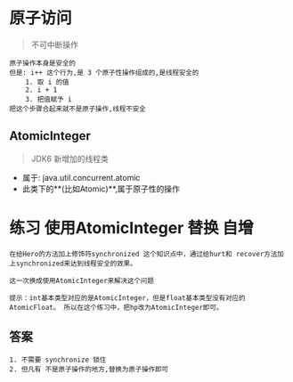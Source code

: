 # 原子访问

>   不可中断操作

```text
原子操作本身是安全的
但是: i++ 这个行为,是 3 个原子性操作组成的,是线程安全的
	1. 取 i 的值
	2. i + 1
	3. 把值赋予 i
把这个步骤合起来就不是原子操作,线程不安全

```

## AtomicInteger

>   JDK6 新增加的线程类

*   属于: java.util.concurrent.atomic
*   此类下的**(比如Atomic)**,属于原子性的操作

# 练习 使用AtomicInteger 替换 自增

```text
在给Hero的方法加上修饰符synchronized 这个知识点中，通过给hurt和 recover方法加上synchronized来达到线程安全的效果。

这一次换成使用AtomicInteger来解决这个问题

提示：int基本类型对应的是AtomicInteger，但是float基本类型没有对应的AtomicFloat。 所以在这个练习中，把hp改为AtomicInteger即可。 
```

## 答案

```text
1. 不需要 synchronize 锁住
2. 但凡有 不是原子操作的地方,替换为原子操作即可
```

